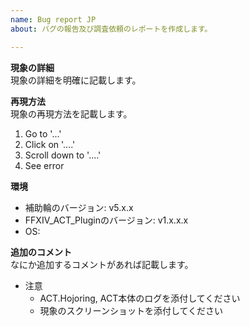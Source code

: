 ```yaml
---
name: Bug report JP
about: バグの報告及び調査依頼のレポートを作成します。

---
```


**現象の詳細**  
現象の詳細を明確に記載します。

**再現方法**  
現象の再現方法を記載します。
1. Go to '...'
2. Click on '....'
3. Scroll down to '....'
4. See error

**環境**  
 - 補助輪のバージョン: v5.x.x
 - FFXIV_ACT_Pluginのバージョン: v1.x.x.x
 - OS: 

**追加のコメント**  
なにか追加するコメントがあれば記載します。

* 注意  
    * ACT.Hojoring, ACT本体のログを添付してください
    * 現象のスクリーンショットを添付してください
